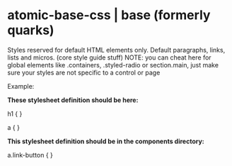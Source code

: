 # atomic-base-css | base (formerly quarks)

Styles reserved for default HTML elements only. Default paragraphs, links, lists and micros. (core style guide stuff)
NOTE: you can cheat here for global elements like .containers, .styled-radio or section.main, just make sure your styles are not specific to a control or page

Example: 

**These stylesheet definition should be here:**

h1 { }

a { }

**This stylesheet definition should be in the components directory:**

a.link-button { }
